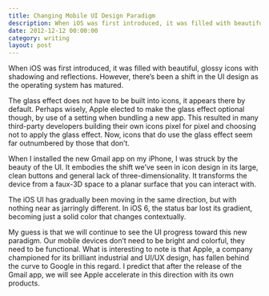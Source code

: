 ```yaml
---
title: Changing Mobile UI Design Paradigm
description: When iOS was first introduced, it was filled with beautiful, glossy icons with shadowing and reflections. However, there’s been a shift in the UI design as the operating system has matured.
date: 2012-12-12 00:00:00
category: writing
layout: post
---
```


When iOS was first introduced, it was filled with beautiful, glossy icons with shadowing and reflections. However, there’s been a shift in the UI design as the operating system has matured.

The glass effect does not have to be built into icons, it appears there by default. Perhaps wisely, Apple elected to make the glass effect optional though, by use of a setting when bundling a new app. This resulted in many third-party developers building their own icons pixel for pixel and choosing not to apply the glass effect. Now, icons that do use the glass effect seem far outnumbered by those that don’t.

When I installed the new Gmail app on my iPhone, I was struck by the beauty of the UI. It embodies the shift we’ve seen in icon design in its large, clean buttons and general lack of three-dimensionality. It transforms the device from a faux-3D space to a planar surface that you can interact with.

The iOS UI has gradually been moving in the same direction, but with nothing near as jarringly different. In iOS 6, the status bar lost its gradient, becoming just a solid color that changes contextually.

My guess is that we will continue to see the UI progress toward this new paradigm. Our mobile devices don’t need to be bright and colorful, they need to be functional. What is interesting to note is that Apple, a company championed for its brilliant industrial and UI/UX design, has fallen behind the curve to Google in this regard. I predict that after the release of the Gmail app, we will see Apple accelerate in this direction with its own products.
